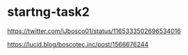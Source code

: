 # startng-task2


https://twitter.com/iJbosco01/status/1165333502696534016

https://lucid.blog/boscotec.inc/post/1566676244
